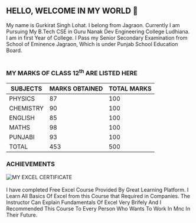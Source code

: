 ## HELLO, WELCOME IN MY WORLD 👋
My name is Gurkirat Singh Lohat. I belong from Jagraon. Currently I am Pursuing My B.Tech CSE in Guru Nanak Dev Engineering College Ludhiana. I am in first Year of College. I Pass my Senior Secondary Examination from School of Eminence Jagraon, Which is under Punjab School Education Board.
<BR><BR>
### MY MARKS OF CLASS 12<sup>th</sup> ARE LISTED HERE

|SUBJECTS|MARKS OBTAINED|TOTAL MARKS|
|-------|-----|-----|
|PHYSICS|87|100|
|CHEMISTRY|90|100|
|ENGLISH|85|100|
|MATHS|98|100|
|PUNJABI|93|100|
|TOTAL|453|500|

### ACHIEVEMENTS
![MY EXCEL CERTIFICATE](https://github.com/user-attachments/assets/af8ca076-e6d3-4c5f-bb41-2b664f3902b9)<BR><BR>
I have completed Free Excel Course Provided By Great Learning Platform.
I Learn All Basics Of Excel from this Course that Required in Companies. The Instructor Can Explain Fundamentals Of Excel Very Brifely And I Recommended This Course To Every Person Who Wants To Work In Mnc In Their Future.

